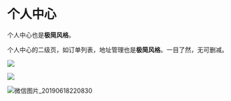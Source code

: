 # 个人中心

个人中心也是**极简风格**。

个人中心的二级页，如订单列表，地址管理也是**极简风格**。一目了然，无可删减。

![](https://7166-qfarm-mp-test-8ef757-1258810866.tcb.qcloud.la/temp/%E5%BE%AE%E4%BF%A1%E5%9B%BE%E7%89%87_20190618215231.jpg)



![](https://7166-qfarm-mp-test-8ef757-1258810866.tcb.qcloud.la/temp/%E5%BE%AE%E4%BF%A1%E5%9B%BE%E7%89%87_20190618220830.jpg)

![微信图片_20190618220830](https://7166-qfarm-mp-test-8ef757-1258810866.tcb.qcloud.la/temp/%E5%BE%AE%E4%BF%A1%E5%9B%BE%E7%89%87_20190618220830.png)

